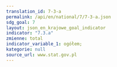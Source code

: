 ```yaml
---
translation_id: 7-3-a
permalink: /api/en/national/7/7-3-a.json
sdg_goal: 7
layout: json_en_krajowe_goal_indicator
indicator: "7.3.a"
zmienne: total
indicator_variable_1: ogółem;
kategorie: null
source_url: www.stat.gov.pl
---
```

